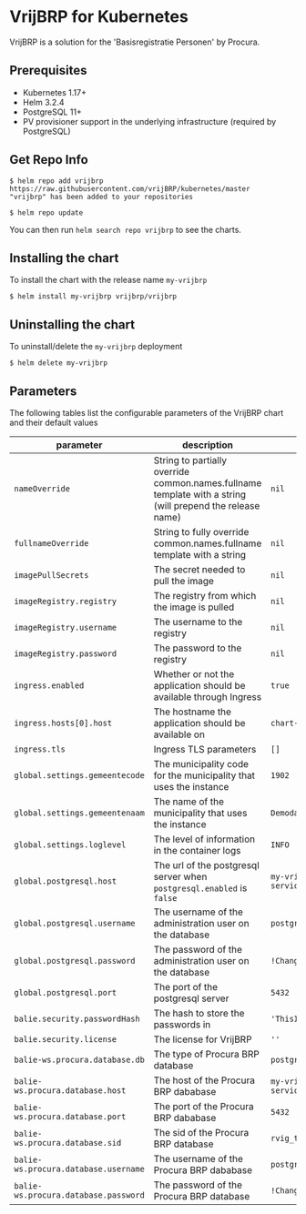 # VrijBRP for Kubernetes

VrijBRP is a solution for the 'Basisregistratie Personen' by Procura.

## Prerequisites

- Kubernetes 1.17+
- Helm 3.2.4
- PostgreSQL 11+
- PV provisioner support in the underlying infrastructure (required by PostgreSQL)

## Get Repo Info

```console
$ helm repo add vrijbrp https://raw.githubusercontent.com/vrijBRP/kubernetes/master
"vrijbrp" has been added to your repositories

$ helm repo update
```

You can then run `helm search repo vrijbrp` to see the charts.

## Installing the chart

To install the chart with the release name `my-vrijbrp`

```console
$ helm install my-vrijbrp vrijbrp/vrijbrp
```

## Uninstalling the chart

To uninstall/delete the `my-vrijbrp` deployment

```console
$ helm delete my-vrijbrp
```

## Parameters

The following tables list the configurable parameters of the VrijBRP chart and their default values

| parameter                            | description                                                                                               | default                       |
| ------------------------------------ | --------------------------------------------------------------------------------------------------------- | ----------------------------- |
| `nameOverride`                       | String to partially override common.names.fullname template with a string (will prepend the release name) | `nil`                         |
| `fullnameOverride`                   | String to fully override common.names.fullname template with a string                                     | `nil`                         |
| `imagePullSecrets`                   | The secret needed to pull the image                                                                       | `nil`                         |
| `imageRegistry.registry`             | The registry from which the image is pulled                                                               | `nil`                         |
| `imageRegistry.username`             | The username to the registry                                                                              | `nil`                         |
| `imageRegistry.password`             | The password to the registry                                                                              | `nil`                         |
| `ingress.enabled`                    | Whether or not the application should be available through Ingress                                        | `true`                        |
| `ingress.hosts[0].host`              | The hostname the application should be available on                                                       | `chart-example.local`         |
| `ingress.tls`                        | Ingress TLS parameters                                                                                    | `[]`                          |
| `global.settings.gemeentecode`       | The municipality code for the municipality that uses the instance                                         | `1902`                        |
| `global.settings.gemeentenaam`       | The name of the municipality that uses the instance                                                       | `Demodam`                     |
| `global.settings.loglevel`           | The level of information in the container logs                                                            | `INFO`                        |
| `global.postgresql.host`             | The url of the postgresql server when `postgresql.enabled` is `false`                                     | `my-vrijbrp-postgres-service` |
| `global.postgresql.username`         | The username of the administration user on the database                                                   | `postgres`                    |
| `global.postgresql.password`         | The password of the administration user on the database                                                   | `!ChangeMe!`                  |
| `global.postgresql.port`             | The port of the postgresql server                                                                         | `5432`                        |
| `balie.security.passwordHash`        | The hash to store the passwords in                                                                        | `'ThisIsTheDefaultHash'`      |
| `balie.security.license`             | The license for VrijBRP                                                                                   | `''`                          |
| `balie-ws.procura.database.db`       | The type of Procura BRP database                                                                          | `postgres`                    |
| `balie-ws.procura.database.host`     | The host of the Procura BRP dababase                                                                      | `my-vrijbrp-postgres-service` |
| `balie-ws.procura.database.port`     | The port of the Procura BRP dababase                                                                      | `5432`                        |
| `balie-ws.procura.database.sid`      | The sid of the Procura BRP database                                                                       | `rvig_testdb`                 |
| `balie-ws.procura.database.username` | The username of the Procura BRP dababase                                                                  | `postgres`                    |
| `balie-ws.procura.database.password` | The password of the Procura BRP database                                                                  | `!ChangeMe!`                  |
